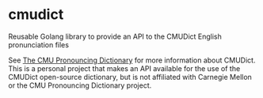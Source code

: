 # cmudict
Reusable Golang library to provide an API to the CMUDict English pronunciation files

See [The CMU Pronouncing Dictionary](http://www.speech.cs.cmu.edu/cgi-bin/cmudict) for more information about CMUDict.
This is a personal project that makes an API available for the use of the CMUDict open-source dictionary, but is not
affiliated with Carnegie Mellon or the CMU Pronouncing Dictionary project.
